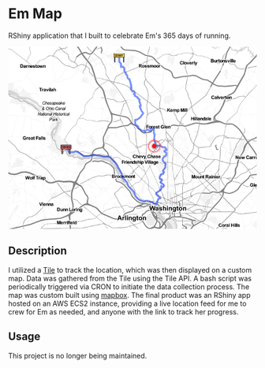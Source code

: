 # Em Map
RShiny application that I built to celebrate Em's 365 days of running.

![alt text](https://github.com/andGarc/em_map/blob/main/docs/imgs/map_sample.png?raw=true)

## Description
I utilized a [Tile](https://www.tile.com/en-us) to track the location, which was then displayed on a custom map. Data was gathered from the Tile using the Tile API. A bash script was periodically triggered via CRON to initiate the data collection process. The map was custom built using [mapbox](https://www.mapbox.com). The final product was an RShiny app hosted on an AWS ECS2 instance, providing a live location feed for me to crew for Em as needed, and anyone with the link to track her progress. 

## Usage
This project is no longer being maintained.
